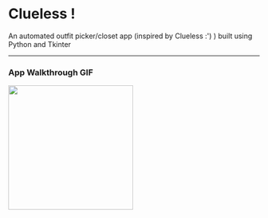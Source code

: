 # Clueless !

An automated outfit picker/closet app (inspired by Clueless :') ) built using Python and Tkinter

---

### App Walkthrough GIF

<img src="https://imgur.com/ctncSpc.gif" width=250><br>
